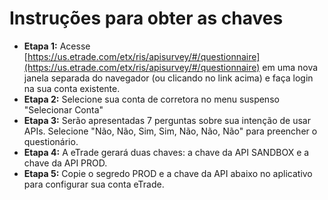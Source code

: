 # **Instruções para obter as chaves**
- **Etapa 1:** Acesse [https://us.etrade.com/etx/ris/apisurvey/#/questionnaire](https://us.etrade.com/etx/ris/apisurvey/#/questionnaire) em uma nova janela separada do navegador (ou clicando no link acima) e faça login na sua conta existente.
- **Etapa 2:** Selecione sua conta de corretora no menu suspenso "Selecionar Conta"
- **Etapa 3:** Serão apresentadas 7 perguntas sobre sua intenção de usar APIs. Selecione "Não, Não, Sim, Sim, Não, Não, Não" para preencher o questionário.
- **Etapa 4:** A eTrade gerará duas chaves: a chave da API SANDBOX e a chave da API PROD.
- **Etapa 5:** Copie o segredo PROD e a chave da API abaixo no aplicativo para configurar sua conta eTrade.
